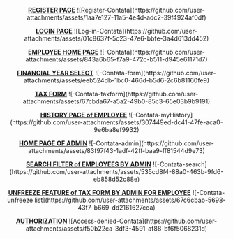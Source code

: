 <p align="center">
  <strong><u>REGISTER PAGE</u></strong>
  ![Register-Contata](https://github.com/user-attachments/assets/1aa7e127-11a5-4e4d-adc2-39f4924af0df)
</p>

<p align="center">
  <strong><u>LOGIN PAGE</u></strong>
  ![Log-in-Contata](https://github.com/user-attachments/assets/01c8637f-5c23-47e6-bbfe-3a4d613dd452)
</p>

<p align="center">
  <strong><u>EMPLOYEE HOME PAGE</u></strong>
  ![-Contata](https://github.com/user-attachments/assets/843a6b65-f7a9-472c-b511-d945e61171d7)
</p>

<p align="center">
  <strong><u>FINANCIAL YEAR SELECT</u></strong>
  ![-Contata-form](https://github.com/user-attachments/assets/eeb524db-1bc0-466d-b5d6-2c6b81160fe9)
</p>

<p align="center">
  <strong><u>TAX FORM</u></strong>
  ![-Contata-taxform](https://github.com/user-attachments/assets/67cbda67-a5a2-49b0-85c3-65e03b9b9191)
</p>

<p align="center">
  <strong><u>HISTORY PAGE of EMPLOYEE</u></strong>
  ![-Contata-myHistory](https://github.com/user-attachments/assets/307449ed-dc41-47fe-aca0-9e6ba8ef9932)
</p>

<p align="center">
  <strong><u>HOME PAGE OF ADMIN</u></strong>
  ![-Contata-admin](https://github.com/user-attachments/assets/83f97f43-1adf-42ff-baa9-ff81544d9e73)
</p>

<p align="center">
  <strong><u>SEARCH FILTER of EMPLOYEES BY ADMIN</u></strong>
  ![-Contata-search](https://github.com/user-attachments/assets/535cd8f4-88a0-463b-9fd6-eb858d52c88e)
</p>

<p align="center">
  <strong><u>UNFREEZE FEATURE of TAX FORM BY ADMIN FOR EMPLOYEE</u></strong>
  ![-Contata-unfreeze list](https://github.com/user-attachments/assets/67c6cbab-5698-43f7-b669-dd2161627cea)
</p>

<p align="center">
  <strong><u>AUTHORIZATION</u></strong>
  ![Access-denied-Contata](https://github.com/user-attachments/assets/f50b22ca-3df3-4591-af88-bf6f5068231d)
</p>

